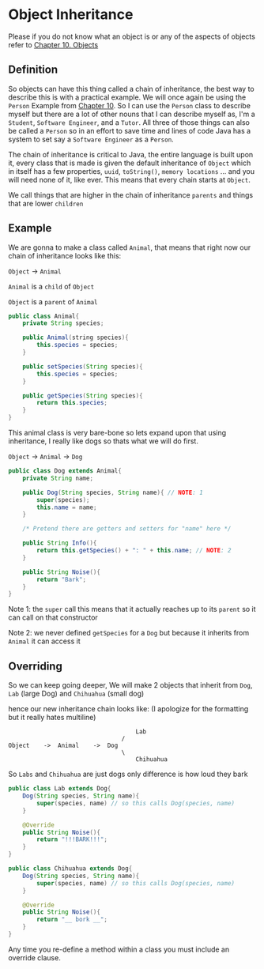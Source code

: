 # Object Inheritance

Please if you do not know what an object is or any of the aspects of objects refer to [Chapter 10. Objects](<10. Objects.md>)

## Definition

So objects can have this thing called a chain of inheritance, the best way to describe this is with a practical example. We will once again be using the `Person` Example from [Chapter 10](<10. Objects.md>). So I can use the `Person` class to describe myself but there are a lot of other nouns that I can describe myself as, I'm a `Student`, `Software Engineer`, and a `Tutor`. All three of those things can also be called a `Person` so in an effort to save time and lines of code Java has a system to set say a `Software Engineer` as a `Person`.

The chain of inheritance is critical to Java, the entire language is built upon it, every class that is made is given the default inheritance of `Object` which in itself has a few properties, `uuid`, `toString()`, `memory locations` ... and you will need none of it, like ever. This means that every chain starts at `Object`.

We call things that are higher in the chain of inheritance `parents` and things that are lower `children` 

## Example

We are gonna to make a class called `Animal`, that means that right now our chain of inheritance looks like this:

`Object` -> `Animal`

`Animal` is a `child` of `Object`

`Object` is a `parent` of `Animal`

```Java
public class Animal{
    private String species;

    public Animal(string species){
        this.species = species;
    }

    public setSpecies(String species){
        this.species = species;        
    }

    public getSpecies(String species){
        return this.species;        
    }
}
```

This animal class is very bare-bone so lets expand upon that using inheritance, I really like dogs so thats what we will do first. 

`Object` -> `Animal` -> `Dog`

```Java
public class Dog extends Animal{
    private String name;

    public Dog(String species, String name){ // NOTE: 1
        super(species);
        this.name = name;
    }

    /* Pretend there are getters and setters for "name" here */

    public String Info(){
        return this.getSpecies() + ": " + this.name; // NOTE: 2
    }

    public String Noise(){
        return "Bark";
    }
}
```

Note 1: the `super` call this means that it actually reaches up to its `parent` so it can call on that constructor

Note 2: we never defined `getSpecies` for a `Dog` but because it inherits from `Animal` it can access it 

## Overriding

So we can keep going deeper, We will make 2 objects that inherit from `Dog`, `Lab` (large Dog) and `Chihuahua` (small dog)

hence our new inheritance chain looks like: (I apologize for the formatting but it really hates multiline)
```
                                    Lab
                                /
Object    ->  Animal    ->  Dog
                                \
                                    Chihuahua
```

So `Labs` and `Chihuahua` are just dogs only difference is how loud they bark

```Java
public class Lab extends Dog{
    Dog(String species, String name){
        super(species, name) // so this calls Dog(species, name)
    }

    @Override
    public String Noise(){
        return "!!!BARK!!!";
    }
}
```

```Java
public class Chihuahua extends Dog{
    Dog(String species, String name){
        super(species, name) // so this calls Dog(species, name)
    }

    @Override
    public String Noise(){
        return "__ bork __";
    }
}
```

Any time you re-define a method within a class you must include an override clause.